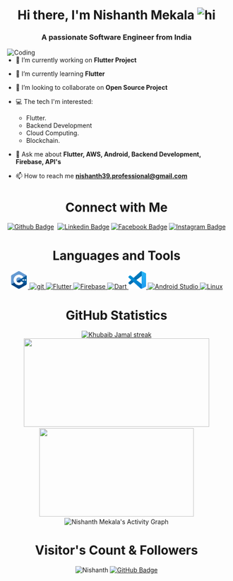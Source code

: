  <h1 align=center >Hi there, I'm Nishanth Mekala <img src="https://user-images.githubusercontent.com/1303154/88677602-1635ba80-d120-11ea-84d8-d263ba5fc3c0.gif" width="28px" height="28px" alt="hi"></h1>

<h3 align="center">A passionate Software Engineer from India</h3>

<img align="right" alt="Coding" width = "500"  src="https://r7q6w9z6.rocketcdn.me/career/wp-content/uploads/2020/03/hello.gif"/>


- 🔭 I’m currently working on **Flutter Project**

- 🌱 I’m currently learning **Flutter**

- 👯 I’m looking to collaborate on **Open Source Project**

- 💻 The tech I'm interested:
    - Flutter.
    - Backend Development
    - Cloud Computing.
    - Blockchain.

- 💬 Ask me about **Flutter, AWS, Android, Backend Development, Firebase, API's**

- 📫 How to reach me **nishanth39.professional@gmail.com**

<h1 align="center" >Connect with Me</h1>
<div align="center" >

[![Github Badge](https://img.shields.io/github/followers/KhubaibJamal?label=GitHub&logo=GitHub&style=for-the-badge&color=red)](https://github.com/nishanth-123?tab=followers)&nbsp;
[![Linkedin Badge](https://img.shields.io/badge/linkedin-%230077B5.svg?&style=for-the-badge&logo=linkedin&logoColor=white)](https://www.linkedin.com/in/nishanthmekala/)
[![Facebook Badge](https://img.shields.io/badge/facebook-%231877F2.svg?&style=for-the-badge&logo=facebook&logoColor=white)](https://www.facebook.com/nishanth.mekala.7/)
  [![Instagram Badge](https://img.shields.io/badge/instagram-%23E4405F.svg?&style=for-the-badge&logo=instagram&logoColor=white)](https://www.instagram.com/nishanth.mekala.7/)
</div>

<h1 align="center"> Languages and Tools</h1>
<div align="center">
<a href="https://www.w3schools.com/cpp/" target="_blank" rel="noreferrer">
<img src="https://raw.githubusercontent.com/devicons/devicon/master/icons/cplusplus/cplusplus-original.svg" alt="cplusplus" width="40" height="40"/>
</a>
<a href="https://git-scm.com/" target="_blank" rel="noreferrer">
<img src="https://www.vectorlogo.zone/logos/git-scm/git-scm-icon.svg" alt="git" width="40" height="40"/>
</a>
<a href="https://flutter.dev/" target="_blank" rel="noreferrer">
<img src="https://www.vectorlogo.zone/logos/flutterio/flutterio-icon.svg" alt="Flutter" width="40" height="40"/>
</a>
 <a href="https://firebase.google.com/?gclid=CjwKCAjw7p6aBhBiEiwA83fGuuh-OAqFYblOyFz-sd14L3YKVlDJmOFx257naliCGEQ-XISwcSOlGRoCtlYQAvD_BwE&gclsrc=aw.ds" target="_blank" rel="noreferrer">
<img src="https://www.vectorlogo.zone/logos/firebase/firebase-icon.svg" alt="Firebase" width="40" height="40"/>
</a>
<a href="https://dart.dev/" target="_blank" rel="noreferrer">
<img src="https://www.vectorlogo.zone/logos/dartlang/dartlang-icon.svg" alt="Dart" width="40" height="40"/>
</a>
<a href="https://code.visualstudio.com/" target="_blank" rel="noreferrer">
<img src="https://raw.githubusercontent.com/github/explore/80688e429a7d4ef2fca1e82350fe8e3517d3494d/topics/visual-studio-code/visual-studio-code.png" alt="Visual Studio Code" width="40" height="40"/>
</a>
<a href="https://developer.android.com/studio" target="_blank" rel="noreferrer">
<img src="https://avatars.githubusercontent.com/u/32689599" alt="Android Studio" width="40" height="40"/>
</a>
<a href="https://www.linux.org/" target="_blank" rel="noreferrer">
<img src="https://www.vectorlogo.zone/logos/linux/linux-icon.svg" alt="Linux" width="40" height="40"/>
</a>
</div>

<h1 align="Center">GitHub Statistics</h1>
<p align="center">
  <a href="https://github.com/KhubaibJamal/github-readme-streak-stats">
    <img title="🔥 Get streak stats for your profile at git.io/streak-stats" alt="Khubaib Jamal streak" src="https://github-readme-streak-stats.herokuapp.com/?user=KhubaibJamal&theme=dark&background=09131B&date_format=M%20j%5B%2C%20Y%5D&Bhide_border=false%22"/>
  </a>
  <img src="https://github-readme-stats.vercel.app/api?username=nishanth-123&theme=gruvbox&show_icons=true&hide_border=false&title_color=ff652f&icon_color=FFE400&bg_color=09131B&text_color=ffffff&border_color=0c1a25" width="420" height="200"/>
  <img src="https://github-readme-stats.vercel.app/api/top-langs/?username=nishanth-123&layout=compact&theme=gruvbox&show_icons=true&hide_border=false&title_color=ff652f&icon_color=FFE400&bg_color=09131B&text_color=ffffff&border_color=0c1a25" width="350" height="200" />
  <img alt="Nishanth Mekala's Activity Graph" src="https://activity-graph.herokuapp.com/graph?username=nishanth-123l&theme=gruvbox&show_icons=true&hide_border=false&title_color=ff652f&icon_color=FFE400&bg_color=09131B&text_color=ffffff&border_color=0c1a25"/>
</p>

<h1 align="Center">Visitor's Count & Followers</h1>
<div align ="Center">
<a> <img src="https://komarev.com/ghpvc/?username=nishanth-123&style=for-the-badge&color=red&label=Profile+Views"
    alt="Nishanth" /> 
</a><a href="https://github.com/KhubaibJamal?tab=followers"><img src="https://img.shields.io/github/followers/nishanth-123?label=Followers&style=for-the-badge&color=red" alt="GitHub Badge">
</a>
</div>

